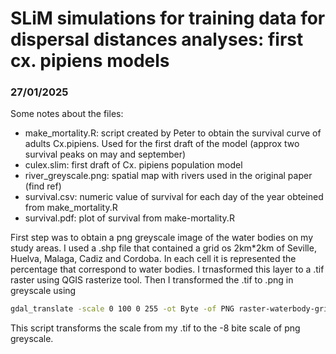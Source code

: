 # SLiM simulations for training data for dispersal distances analyses: first cx. pipiens models
### 27/01/2025

Some notes about the files:
* make_mortality.R: script created by Peter to obtain the survival curve of adults Cx.pipiens. Used for the first draft of the model (approx two survival peaks on may and september)
* culex.slim: first draft of Cx. pipiens population model 
* river_greyscale.png: spatial map with rivers used in the original paper (find ref)
* survival.csv: numeric value of survival for each day of the year obteined from make_mortality.R
* survival.pdf: plot of survival from make-mortality.R

First step was to obtain a png greyscale image of the water bodies on my study areas. I used a .shp file that contained a grid os 2km*2km of Seville, Huelva, Malaga, Cadiz and Cordoba. In each cell it is represented the percentage that correspond to water bodies. I trnasformed this layer to a .tif raster using QGIS rasterize tool. Then I transformed the .tif to .png in greyscale using <gdal>

```bash
gdal_translate -scale 0 100 0 255 -ot Byte -of PNG raster-waterbody-grid2.tif raster-waterbody-grid2.png
```
This script transforms the scale from my .tif to the -8 bite scale of png greyscale.



